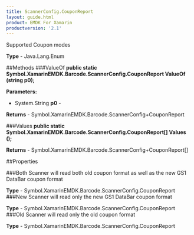 ```yaml
---
title: ScannerConfig.CouponReport
layout: guide.html 
product: EMDK For Xamarin 
productversion: '2.1' 
---
```

Supported Coupon modes

**Type** - Java.Lang.Enum

##Methods
###ValueOf
**public static Symbol.XamarinEMDK.Barcode.ScannerConfig.CouponReport ValueOf (string p0);**


        

**Parameters:** 

* System.String **p0** - 
        

**Returns** - Symbol.XamarinEMDK.Barcode.ScannerConfig+CouponReport

###Values
**public static Symbol.XamarinEMDK.Barcode.ScannerConfig.CouponReport[] Values ();**


        


**Returns** - Symbol.XamarinEMDK.Barcode.ScannerConfig+CouponReport[]

##Properties

###Both
Scanner will read both old coupon format as well as the new GS1 DataBar coupon format

**Type** - Symbol.XamarinEMDK.Barcode.ScannerConfig.CouponReport
###New
Scanner will read only the new GS1 DataBar coupon format

**Type** - Symbol.XamarinEMDK.Barcode.ScannerConfig.CouponReport
###Old
Scanner will read only the old coupon format

**Type** - Symbol.XamarinEMDK.Barcode.ScannerConfig.CouponReport


